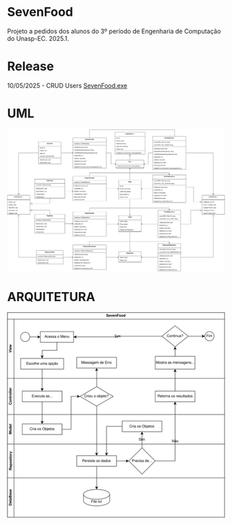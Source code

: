 # SevenFood
Projeto a pedidos dos alunos do 3º período de Engenharia de Computação do Unasp-EC. 2025.1.

# Release
10/05/2025 - CRUD Users [SevenFood.exe](https://github.com/ProfDudarts/SevenFood/blob/main/SevenFoodApp/bin/Release/net8.0/SevenFoodApp.exe)


# UML
![Diagrama de Classes - SevenFood](SevenFood-uml-Classes.drawio.svg)

# ARQUITETURA
![Diagrama de Classes - SevenFood](SevenFood-uml-Arquitetura.drawio.svg)

